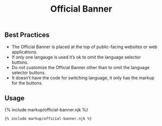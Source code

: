 ﻿---
title: Official Banner
summary: The Official Banner identifies official Louisiana Government websites.
tags: components
layout: guide
eleventyNavigation:
  key: Official Banner
  parent: Components
  order: 210
  excerpt: The Official Banner identifies official Louisiana Government websites.
  img: /img/illustrations/illus-official-banner.svg
---
## Best Practices

- The Official Banner is placed at the top of public-facing websites or web applications. 
- If only one langauge is used it’s ok to omit the language selector buttons.
- Do not customize the Official Banner other than to omit the language selector buttons.
- It doesn’t have the code for switching language, it only has the markup for the buttons.

## Usage

{% include markup/official-banner.njk %}

``` html
{% include markup/official-banner.njk %}
```
